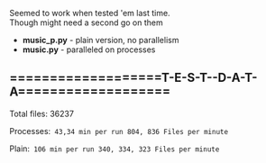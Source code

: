 Seemed to work when tested 'em last time.<br/>
Though might need a second go on them<br/>

 - **music\_p.py** - plain version, no parallelism
 - **music.py**   - paralleled on processes

## ===================T-E-S-T--D-A-T-A===================  
Total files: 36237

Processes:`
    43,34 min per run
    804, 836 Files per minute`

Plain:`
    106 min per run
    340, 334, 323 Files per minute`
